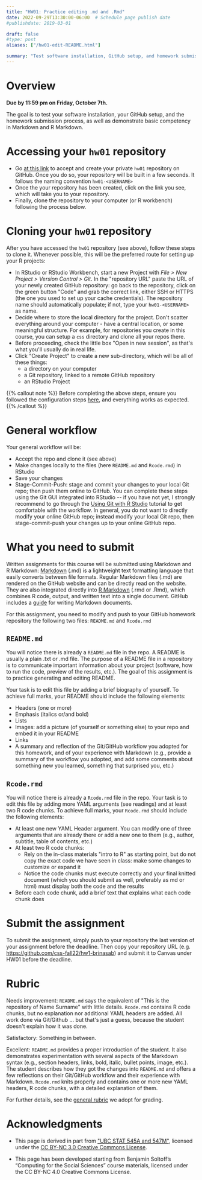 ```yaml
---
title: "HW01: Practice editing .md and .Rmd"
date: 2022-09-29T13:30:00-06:00  # Schedule page publish date
#publishdate: 2019-03-01

draft: false
#type: post
aliases: ["/hw01-edit-README.html"]

summary: "Test software installation, GitHub setup, and homework submission process, as well as demonstrate basic competency in Markdown and R Markdown. Due Oct 7, 2022"
---
```




# Overview

**Due by 11:59 pm on Friday, October 7th.**

The goal is to test your software installation, your GitHub setup, and the homework submission process, as well as demonstrate basic competency in Markdown and R Markdown.

# Accessing your `hw01` repository

* Go [at this link](https://classroom.github.com/a/GJXNztug) to accept and create your private `hw01` repository on GitHub. Once you do so, your repository will be built in a few seconds. It follows the naming convention `hw01-<USERNAME>`  
* Once the your repository has been created, click on the link you see, which will take you to your repository. 
* Finally, clone the repository to your computer (or R workbench) following the process below.

# Cloning your `hw01` repository

After you have accessed the `hw01` repository (see above), follow these steps to clone it. Whenever possible, this will be the preferred route for setting up your R projects:

* In RStudio or RStudio Workbench, start a new Project with *File > New Project > Version Control > Git*. In the "repository URL" paste the URL of your newly created GitHub repository: go back to the repository, click on the green button "Code" and grab the correct link, either SSH or HTTPS (the one you used to set up your cache credentials). The repository name should automatically populate; if not, type your `hw01-<USERNAME>` as name. 
* Decide where to store the local directory for the project. Don't scatter everything around your computer - have a central location, or some meaningful structure. For example, for repositories you create in this course, you can setup a `css` directory and clone all your repos there.
* Before proceeding, check the little box "Open in new session", as that's what you'll usually do in real life.
* Click "Create Project" to create a new sub-directory, which will be all of these things:
    * a directory on your computer
    * a Git repository, linked to a remote GitHub repository
    * an RStudio Project

{{% callout note %}}
Before completing the above steps, ensure you followed the configuration steps [here](/setup/git-configure/), and everything works as expected.
{{% /callout %}}

# General workflow

Your general workflow will be:

<!--
* Pull from GitHub (just an empty precaution now, but it will matter when you collaborate with others)
-->
* Accept the repo and clone it (see above)
* Make changes locally to the files (here `README.md` and `Rcode.rmd`) in RStudio
* Save your changes
* Stage-Commit-Push: stage and commit your changes to your local Git repo; then push them online to GitHub. You can complete these steps using the Git GUI integrated into RStudio -- if you have not yet, I strongly recommend to go through the [Using Git with R Studio](/setup/git/git-with-rstudio) tutorial to get comfortable with the workflow. In general, you do not want to directly modify your online GitHub repo; instead modify your local Git repo, then stage-commit-push your changes up to your online GitHub repo. 


# What you need to submit

Written assignments for this course will be submitted using Markdown and R Markdown: [Markdown](https://daringfireball.net/projects/markdown/) (.md) is a lightweight text formatting language that easily converts between file formats. Regular Markdown files (.md) are rendered on the GitHub website and can be directly read on the website. They are also integrated directly into [R Markdown](https://rmarkdown.rstudio.com/) (.rmd or .Rmd), which combines R code, output, and written text into a single document. GitHub includes a [guide](https://guides.github.com/features/mastering-markdown/) for writing Markdown documents.

For this assignment, you need to modify and push to your GitHub homework repository the following two files: `README.md` and `Rcode.rmd`


## `README.md` 

You will notice there is already a `README.md` file in the repo. A README is usually a plain .txt or .md file. The purpose of a README file in a repository is to communicate important information about your project (software, how to run the code, preview of the results, etc.). The goal of this assignment is to practice generating and editing README.

Your task is to edit this file by adding a brief biography of yourself. To achieve full marks, your README should include the following elements:

* Headers (one or more)
* Emphasis (italics or/and bold)
* Lists
* Images: add a picture (of yourself or something else) to your repo and embed it in your README
* Links
* A summary and reflection of the Git/GitHub workflow you adopted for this homework, and of your experience with Markdown (e.g., provide a summary of the workflow you adopted, and add some comments about something new you learned, something that surprised you, etc.)


## `Rcode.rmd`

You will notice there is already a `Rcode.rmd` file in the repo. Your task is to edit this file by adding more YAML arguments (see readings) and at least two R code chunks. To achieve full marks, your `Rcode.rmd` should include the following elements:

* At least one new YAML Header argument. You can modify one of three arguments that are already there or add a new one to them (e.g., author, subtitle, table of contents, etc.)
* At least two R code chunks:
  * Rely on the in-class materials "intro to R" as starting point, but do not copy the exact code we have seen in class: make some changes to customize or expand it
  * Notice the code chunks must execute correctly and your final knitted document (which you should submit as well, preferably as md or html) must display both the code and the results
* Before each code chunk, add a brief text that explains what each code chunk does


# Submit the assignment

To submit the assignment, simply push to your repository the last version of your assignment before the deadline. Then copy your repository URL (e.g. https://github.com/css-fall22/hw1-brinasab) and submit it to Canvas under HW01 before the deadline.

# Rubric

Needs improvement: `README.md` says the equivalent of "This is the repository of Name Surname" with little details. `Rcode.rmd` contains R code chunks, but no explanation nor additional YAML headers are added. All work done via Git/Github ... but that's just a guess, because the student doesn't explain how it was done. 

Satisfactory: Something in between.

Excellent: `README.md` provides a proper introduction of the student. It also demonstrates experimentation with several aspects of the Markdown syntax (e.g., section headers, links, bold, italic, bullet points, image, etc.). The student describes how they got the changes into `README.md` and offers a few reflections on their Git/GitHub workflow and their experience with Markdown. `Rcode.rmd` knits properly and contains one or more new YAML headers, R code chunks, with a detailed explanation of them.

For further details, see the [general rubric](/faq/homework-evaluations/) we adopt for grading.


# Acknowledgments


* This page is derived in part from ["UBC STAT 545A and 547M"](http://stat545.com), licensed under the [CC BY-NC 3.0 Creative Commons License](https://creativecommons.org/licenses/by-nc/3.0/).

* This page has been developed starting from Benjamin Soltoff’s “Computing for the Social Sciences” course materials, licensed under the CC BY-NC 4.0 Creative Commons License.
